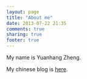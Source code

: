 ```yaml
---
layout: page
title: "About me"
date: 2013-07-22 21:35
comments: true
sharing: true
footer: true
---
```


My name is Yuanhang Zheng.

My chinese blog is [here](http://yuanhang.gitcafe.io).

<!--
Books I read.

<table>
  <th><tr>
    <td>Name</td><td>Author<td>Finish date</td>
  </tr></th>
  <tr>
    <td>活着</td>
    <td>余华</td>
    <td>2014.5.12</td>
  </tr>
  <tr>
    <td>活着</td>
    <td>余华</td>
    <td>2014.5.12</td>
  </tr>
  <tr>
    <td>中国哲学简史</td>
    <td>冯友兰</td>
    <td>2014.5.10</td>
  </tr>
  <tr>
    <td>大学 中庸 孝经</td>
    <td>朱熹</td>
    <td>2014.5.9</td>
  </tr>
  <tr>
    <td>从一到无穷大：科学中的事实和臆测</td>
    <td>George Gamow</td>
    <td>2014.5.4</td>
  </tr>
  <tr>
    <td>梦里花落知多少</td>
    <td>郭敬明</td>
    <td>2014.5.2</td>
  </tr>
  <tr>
    <td>老子鬳齋口义</td>
    <td>林希逸</td>
    <td>2014.4.26</td>
  </tr>
  <tr>
    <td>奇特的一生</td>
    <td>格拉宁</td>
    <td>2014.4.17</td>
  </tr>
  <tr>
    <td>亲爱的安德烈</td>
    <td>龙应台</td>
    <td>2014.4.16</td>
  </tr>
  <tr>
    <td>爱的艺术</td>
    <td>弗洛姆</td>
    <td>2014.4.13</td>
  </tr>
  <tr>
    <td>镜花缘</td>
    <td>李汝珍</td>
    <td>2014.4.11</td>
  </tr>
  <tr>
    <td>纳兰词集</td>
    <td>纳兰性德</td>
    <td>2014.4.9</td>
  </tr>
  <tr>
    <td>程序员面试宝典</td>
    <td>欧立奇，刘洋，段韬</td>
    <td>2014.3.1</td>
  </tr>
  <tr>
    <td>程序员的自我修养：链接，装载与库</td>
    <td>俞甲子，石凡，潘爱民</td>
    <td>2013.12.20</td>
  </tr>
  <tr>
    <td>漫画数据库</td>
    <td>高桥麻奈</td>
    <td>2013.10.18</td>
  </tr>
  <tr>
    <td>何以笙箫默</td>
    <td>顾漫</td>
    <td>2013.8.24</td>
  </tr>
  <tr>
    <td>Effective C++ 3rd</td>
    <td>Scott Meyers</td>
    <td>2013.8.22</td>
  </tr>
  <tr>
    <td>每天学点经济学</td>
    <td>张立娟，王彩霞</td>
    <td>2013.8.8</td>
  </tr>
  <tr>
    <td>How To Ask Questions The Smart Way</td>
    <td>Eric Steven Raymond</td>
    <td>2013.8.1</td>
  </tr>
  <tr>
    <td>How To Become A Hacker</td>
    <td>Eric Steven Raymond</td>
    <td>2013.8.1</td>
  </tr>
  <tr>
    <td>我是沃兹：一段硅谷和苹果的悲情罗曼史</td>
    <td>Steve Wozniak</td>
    <td>2013.7.15</td>
  </tr>
  <tr>
    <td>黑客与画家</td>
    <td>Paul Graham</td>
    <td>2013.6.2</td>
  </tr>
  <tr>
    <td>C语言深度解剖</td>
    <td>陈正冲</td>
    <td>2013.4.28</td>
  </tr>
  <tr>
    <td>Scrum and XP from the Trenches: How we do Scrum</td>
    <td>Hendrik Kniberg</td>
    <td>2013.4.10</td>
  </tr>
  <tr>
    <td>Learn Python The Hard Way, 2rd</td>
    <td>Zed Shaw</td>
    <td>2013.3.27</td>
  </tr>
  <tr>
    <td>Linux C 编程一站式学习</td>
    <td>宁劲杉</td>
    <td>2013.2.28</td>
  </tr>
  <tr>
    <td>世界因你不同</td>
    <td>李开复，范海涛</td>
    <td>2013.2.21</td>
  </tr>
  <tr>
    <td>数学之美</td>
    <td>吴军</td>
    <td>2013.2.21</td>
  </tr>
  <tr>
    <td>The Seven Habits of Highly Effective People</td>
    <td>Stephen R. Covey</td>
    <td>2013.2.21</td>
  </tr>
  <tr>
    <td>The C Programming Language 2rd</td>
    <td>Brian W. Kernighan, Dennis M. Ritchie</td>
    <td>2013.2.21</td>
  </tr>
  <tr>
    <td>The Art of Readable Code</td>
    <td>Dustin Boswell, Trevor Foucher</td>
    <td>2013.2.21</td>
  </tr>
  <tr>
    <td>C Traps and Pitfalls</td>
    <td>Andrew Koenig, Addison-Wesley</td>
    <td>2013.2.21</td>
  </tr>
  <tr>
    <td>Just for Fun</td>
    <td>Linus Torvald, David Diamond</td>
    <td>2013.2.21</td>
  </tr>
  <tr>
    <td>草根经济学</td>
    <td>刘汝果</td>
    <td>2013.2.2</td>
  </tr>
  <tr>
    <td>IT通史：计算机技术发展与计算机企业商战风云</td>
    <td>李彦</td>
    <td>2013.1.24</td>
  </tr>
  <tr>
    <td>浪潮之巅</td>
    <td>吴军</td>
    <td>2013.1.24</td>
  </tr>
  <tr>
    <td>谁动了我的奶酪</td>
    <td>Spencer Johnson</td>
    <td>2013.1.24</td>
  </tr>
</table>
-->
